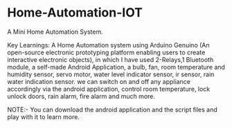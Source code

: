 # Home-Automation-IOT

A Mini Home Automation System.

Key Learnings: A Home Automation system using Arduino Genuino (An open-source electronic prototyping platform enabling users to create interactive electronic objects), in which  I have used 2-Relays,1 Bluetooth module, a self-made Android Application, a bulb, fan, room temperature and  humidity sensor, servo motor, water level indicator sensor, ir sensor, rain water indication sensor. we can switch on and off any appliance accordingly via the android application, control room temperature, lock unlock doors, rain alarm, fire alarm and much more.

NOTE:- You can download the android application and the script files and play with it to learn more.
